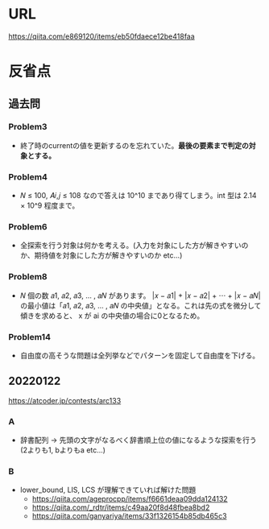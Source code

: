 # URL
https://qiita.com/e869120/items/eb50fdaece12be418faa

# 反省点

## 過去問

### Problem3

- 終了時のcurrentの値を更新するのを忘れていた。**最後の要素まで判定の対象とする。**

### Problem4
- 𝑁 ≤ 100, 𝐴𝑖,𝑗 ≤ 108 なので答えは 10^10 まであり得てしまう。int 型は 2.14 × 10^9 程度まで。

### Problem6
- 全探索を行う対象は何かを考える。(入力を対象にした方が解きやすいのか、期待値を対象にした方が解きやすいのか etc...)

### Problem8
- 𝑁 個の数 𝑎1, 𝑎2, 𝑎3, … , 𝑎𝑁 があります。 |𝑥 − 𝑎1| + |𝑥 − 𝑎2| + ⋯ + |𝑥 − 𝑎𝑁| の最小値は「𝑎1, 𝑎2, 𝑎3, … , 𝑎𝑁 の中央値」となる。これは先の式を微分して傾きを求めると、 x が ai の中央値の場合に0となるため。

### Problem14
- 自由度の高そうな問題は全列挙などでパターンを固定して自由度を下げる。

## 20220122
https://atcoder.jp/contests/arc133

### A
- 辞書配列 -> 先頭の文字がなるべく辞書順上位の値になるような探索を行う(2よりも1, bよりもa etc...)

### B
- lower_bound, LIS, LCS が理解できていれば解けた問題
  - https://qiita.com/ageprocpp/items/f6661deaa09dda124132
  - https://qiita.com/_rdtr/items/c49aa20f8d48fbea8bd2
  - https://qiita.com/ganyariya/items/33f1326154b85db465c3